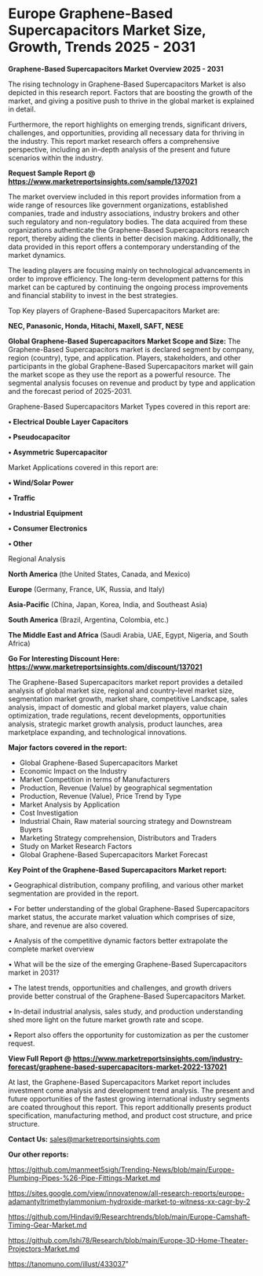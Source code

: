  # Europe Graphene-Based Supercapacitors Market Size, Growth, Trends 2025 - 2031

<Strong> Graphene-Based Supercapacitors Market Overview 2025 - 2031</strong>

The rising technology in Graphene-Based Supercapacitors Market is also depicted in this research report. Factors that are boosting the growth of the market, and giving a positive push to thrive in the global market is explained in detail.

Furthermore, the report highlights on emerging trends, significant drivers, challenges, and opportunities, providing all necessary data for thriving in the industry. This report market research offers a comprehensive perspective, including an in-depth analysis of the present and future scenarios within the industry.

<strong>Request Sample Report @ <a href=https://www.marketreportsinsights.com/sample/137021>https://www.marketreportsinsights.com/sample/137021</a></strong>

The market overview included in this report provides information from a wide range of resources like government organizations, established companies, trade and industry associations, industry brokers and other such regulatory and non-regulatory bodies. The data acquired from these organizations authenticate the Graphene-Based Supercapacitors research report, thereby aiding the clients in better decision making. Additionally, the data provided in this report offers a contemporary understanding of the market dynamics.

The leading players are focusing mainly on technological advancements in order to improve efficiency. The long-term development patterns for this market can be captured by continuing the ongoing process improvements and financial stability to invest in the best strategies.

Top Key players of Graphene-Based Supercapacitors Market are:

<strong>NEC, Panasonic, Honda, Hitachi, Maxell, SAFT, NESE</strong>

<strong><b>Global Graphene-Based Supercapacitors Market Scope and Size:</b></strong>
The Graphene-Based Supercapacitors market is declared segment by company, region (country), type, and application. Players, stakeholders, and other participants in the global Graphene-Based Supercapacitors market will gain the market scope as they use the report as a powerful resource. The segmental analysis focuses on revenue and product by type and application and the forecast period of 2025-2031.

Graphene-Based Supercapacitors Market Types covered in this report are:

<strong>• Electrical Double Layer Capacitors

• Pseudocapacitor

• Asymmetric Supercapacitor</strong>

Market Applications covered in this report are:

<strong>• Wind/Solar Power

• Traffic

• Industrial Equipment

• Consumer Electronics

• Other</strong> 

Regional Analysis

<strong>North America</strong> (the United States, Canada, and Mexico)

<strong>Europe</strong> (Germany, France, UK, Russia, and Italy)

<strong>Asia-Pacific</strong> (China, Japan, Korea, India, and Southeast Asia)

<strong>South America</strong> (Brazil, Argentina, Colombia, etc.)

<strong>The Middle East and Africa</strong> (Saudi Arabia, UAE, Egypt, Nigeria, and South Africa)

<strong>Go For Interesting Discount Here: <a href=https://www.marketreportsinsights.com/discount/137021>https://www.marketreportsinsights.com/discount/137021</a></strong>

The Graphene-Based Supercapacitors market report provides a detailed analysis of global market size, regional and country-level market size, segmentation market growth, market share, competitive Landscape, sales analysis, impact of domestic and global market players, value chain optimization, trade regulations, recent developments, opportunities analysis, strategic market growth analysis, product launches, area marketplace expanding, and technological innovations.

<strong><b>Major factors covered in the report:</b></strong>
<ul>
  <li>Global Graphene-Based Supercapacitors Market </li>
  <li>Economic Impact on the Industry</li>
  <li>Market Competition in terms of Manufacturers</li>
  <li>Production, Revenue (Value) by geographical segmentation</li>
  <li>Production, Revenue (Value), Price Trend by Type</li>
  <li>Market Analysis by Application</li>
  <li>Cost Investigation</li>
  <li>Industrial Chain, Raw material sourcing strategy and Downstream Buyers</li>
  <li>Marketing Strategy comprehension, Distributors and Traders</li>
  <li>Study on Market Research Factors</li>
  <li>Global Graphene-Based Supercapacitors Market Forecast</li>
</ul>

<strong><b>Key Point of the Graphene-Based Supercapacitors Market report:</b></strong>

• Geographical distribution, company profiling, and various other market segmentation are provided in the report.

• For better understanding of the global Graphene-Based Supercapacitors market status, the accurate market valuation which comprises of size, share, and revenue are also covered.

• Analysis of the competitive dynamic factors better extrapolate the complete market overview

• What will be the size of the emerging Graphene-Based Supercapacitors market in 2031?

• The latest trends, opportunities and challenges, and growth drivers provide better construal of the Graphene-Based Supercapacitors Market.

• In-detail industrial analysis, sales study, and production understanding shed more light on the future market growth rate and scope.

• Report also offers the opportunity for customization as per the customer request.

<strong><b>View Full Report @ <a href=https://www.marketreportsinsights.com/industry-forecast/graphene-based-supercapacitors-market-2022-137021>https://www.marketreportsinsights.com/industry-forecast/graphene-based-supercapacitors-market-2022-137021</a></b></strong>


At last, the Graphene-Based Supercapacitors Market report includes investment come analysis and development trend analysis. The present and future opportunities of the fastest growing international industry segments are coated throughout this report. This report additionally presents product specification, manufacturing method, and product cost structure, and price structure.

<strong>Contact Us:</strong>
sales@marketreportsinsights.com

<strong>Our other reports:</strong>

<a href=https://github.com/manmeet5sigh/Trending-News/blob/main/Europe-Plumbing-Pipes-%26-Pipe-Fittings-Market.md>https://github.com/manmeet5sigh/Trending-News/blob/main/Europe-Plumbing-Pipes-%26-Pipe-Fittings-Market.md</a>

<a href=https://sites.google.com/view/innovatenow/all-research-reports/europe-adamantyltrimethylammonium-hydroxide-market-to-witness-xx-cagr-by-2>https://sites.google.com/view/innovatenow/all-research-reports/europe-adamantyltrimethylammonium-hydroxide-market-to-witness-xx-cagr-by-2</a>

<a href=https://github.com/Hindavi9/Researchtrends/blob/main/Europe-Camshaft-Timing-Gear-Market.md>https://github.com/Hindavi9/Researchtrends/blob/main/Europe-Camshaft-Timing-Gear-Market.md</a>

<a href=https://github.com/Ishi78/Research/blob/main/Europe-3D-Home-Theater-Projectors-Market.md>https://github.com/Ishi78/Research/blob/main/Europe-3D-Home-Theater-Projectors-Market.md</a>

<a href=https://tanomuno.com/illust/433037>https://tanomuno.com/illust/433037</a>"
